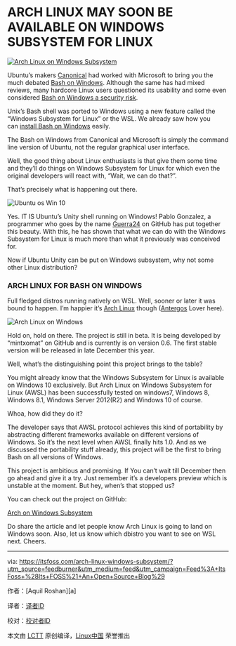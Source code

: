 ARCH LINUX MAY SOON BE AVAILABLE ON WINDOWS SUBSYSTEM FOR LINUX
====

[![Arch Linux on Windows Subsystem](https://itsfoss.com/wp-content/uploads/2016/10/Arch-Linux-on-windows-subsystem.jpg)](https://itsfoss.com/wp-content/uploads/2016/10/Arch-Linux-on-windows-subsystem.jpg)

Ubuntu’s makers [Canonical](http://www.canonical.com/) had worked with Microsoft to bring you the much debated [Bash on Windows](https://itsfoss.com/bash-on-windows/). Although the same has had mixed reviews, many hardcore Linux users questioned its usability and some even considered [Bash on Windows a security risk](https://itsfoss.com/linux-bash-windows-security/).

Unix’s Bash shell was ported to Windows using a new feature called the “Windows Subsystem for Linux” or the WSL. We already saw how you can [install Bash on Windows](https://itsfoss.com/install-bash-on-windows/) easily.

The Bash on Windows from Canonical and Microsoft is simply the command line version of Ubuntu, not the regular graphical user interface.

Well, the good thing about Linux enthusiasts is that give them some time and they’ll do things on Windows Subsystem for Linux for which even the original developers will react with, “Wait, we can do that?”.

That’s precisely what is happening out there.

![Ubuntu os Win 10](https://itsfoss.com/wp-content/uploads/2016/09/ubuntu-unity-on-windows-10.jpg)

Yes. IT IS Ubuntu’s Unity shell running on Windows! Pablo Gonzalez, a programmer who goes by the name [Guerra24](https://github.com/Guerra24?tab=overview&from=2016-08-01&to=2016-08-31&utf8=%E2%9C%93) on GitHub has put together this beauty. With this, he has shown that what we can do with the Windows Subsystem for Linux is much more than what it previously was conceived for.

Now if Ubuntu Unity can be put on Windows subsystem, why not some other Linux distribution?

### ARCH LINUX FOR BASH ON WINDOWS

Full fledged distros running natively on WSL. Well, sooner or later it was bound to happen. I’m happier it’s [Arch Linux](https://www.archlinux.org/) though ([Antergos](https://itsfoss.com/tag/antergos/) Lover here).

![Arch Linux on Windows](https://itsfoss.com/wp-content/uploads/2016/09/awsl.jpg)

Hold on, hold on there. The project is still in beta. It is being developed by “mintxomat” on GitHub and is currently is on version 0.6\. The first stable version will be released in late December this year.

Well, what’s the distinguishing point this project brings to the table?

You might already know that the Windows Subsystem for Linux is available on Windows 10 exclusively. But Arch Linux on Windows Subsystem for Linux (AWSL) has been successfully tested on windows7, Windows 8, Windows 8.1, Windows Server 2012(R2) and Windows 10 of course.

Whoa, how did they do it?

The developer says that AWSL protocol achieves this kind of portability by abstracting different frameworks available on different versions of Windows. So it’s the next level when AWSL finally hits 1.0\. And as we discussed the portability stuff already, this project will be the first to bring Bash on all versions of Windows.

This project is ambitious and promising. If You can’t wait till December then go ahead and give it a try. Just remember it’s a developers preview which is unstable at the moment. But hey, when’s that stopped us?

You can check out the project on GitHub:

[Arch on Windows Subsystem](https://github.com/turbo/alwsl)

[](https://itsfoss.com/10-funny-jokes-pictures-windows-mac-linux/)

Do share the article and let people know Arch Linux is going to land on Windows soon. Also, let us know which dbistro you want to see on WSL next. Cheers.

--------------------------------------------------------------------------------

via: https://itsfoss.com/arch-linux-windows-subsystem/?utm_source=feedburner&utm_medium=feed&utm_campaign=Feed%3A+ItsFoss+%28Its+FOSS%21+An+Open+Source+Blog%29

作者：[Aquil Roshan][a]

译者：[译者ID](https://github.com/译者ID)

校对：[校对者ID](https://github.com/校对者ID)

本文由 [LCTT](https://github.com/LCTT/TranslateProject) 原创编译，[Linux中国](https://linux.cn/) 荣誉推出

